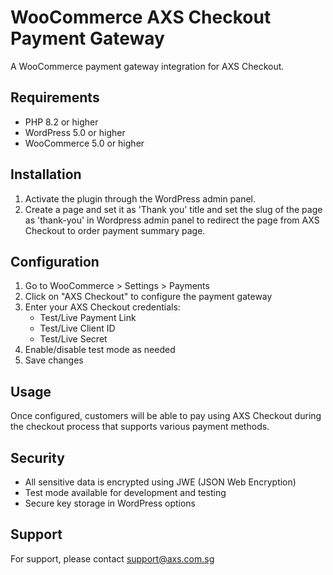 # WooCommerce AXS Checkout Payment Gateway

A WooCommerce payment gateway integration for AXS Checkout.

## Requirements

- PHP 8.2 or higher
- WordPress 5.0 or higher
- WooCommerce 5.0 or higher

## Installation

1. Activate the plugin through the WordPress admin panel.
2. Create a page and set it as 'Thank you' title and set the slug of the page as 'thank-you' in Wordpress admin panel to redirect the page from AXS Checkout to order payment summary page.

## Configuration

1. Go to WooCommerce > Settings > Payments
2. Click on "AXS Checkout" to configure the payment gateway
3. Enter your AXS Checkout credentials:
   - Test/Live Payment Link
   - Test/Live Client ID
   - Test/Live Secret
4. Enable/disable test mode as needed
5. Save changes

## Usage

Once configured, customers will be able to pay using AXS Checkout during the checkout process that supports various payment methods.

## Security

- All sensitive data is encrypted using JWE (JSON Web Encryption)
- Test mode available for development and testing
- Secure key storage in WordPress options

## Support

For support, please contact support@axs.com.sg
